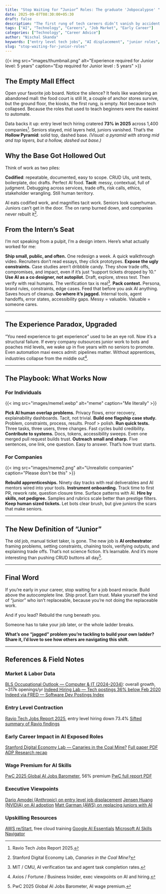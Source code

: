 ```yaml
---
title: "Stop Waiting for “Junior” Roles: The graduate 'Jobpocalypse' "
date: 2025-09-07T08:30:00+05:30
draft: false
description: "The first rung of tech careers didn’t vanish by accident. AI bulldozed the training wheels—and here’s how to build your own ladder."
tags: ["AI", "Technology", "Careers", "Job Market", "Early Career"]
categories: ["Technology", "Career Advice"]
author: "Nischal Skanda"
keywords: ["entry level tech jobs", "AI displacement", "junior roles", "apprenticeships", "early career playbook"]
slug: "stop-waiting-for-junior-roles"
---
```


{{< img src="images/thumbnail.png" alt="Experience required for Junior level: 5 years" caption="Exp required for Junior level : 5 years" >}}

## The Empty Mall Effect

Open your favorite job board. Notice the silence? It feels like wandering an abandoned mall: the food court is still lit, a couple of anchor stores survive, but the ground floor, the kiosks, the first rung, is empty. Not because tech collapsed. Because the roles that used to teach beginners were the easiest to automate.

Data backs it up: entry level tech hiring cratered **73% in 2025** across 1,400 companies[^1]. Seniors stayed, mid layers held, juniors vanished. That’s the **Hollow Pyramid**: solid top, dashed base.
*(Visual: a pyramid with strong mid and top layers, but a hollow, dashed out base.)*

## Why the Base Got Hollowed Out

Think of work as two piles:

**Codified**: repeatable, documented, easy to scope. CRUD UIs, unit tests, boilerplate, doc drafts. Perfect AI food.
**Tacit**: messy, contextual, full of judgment. Debugging across services, trade offs, risk calls, ethics, stakeholder wrangling. Still human territory.

AI eats codified work, and magnifies tacit work. Seniors look superhuman. Juniors can’t get in the door. The on ramp burned down, and companies never rebuilt it[^2].


## From the Intern’s Seat

I’m not speaking from a pulpit, I’m a design intern. Here’s what actually worked for me:

**Ship small, public, and often.** One redesign a week. A quick walkthrough video. Recruiters don’t read essays, they click prototypes.
**Expose the ugly constraints.** Case studies aren’t dribbble candy. They show trade offs, compromises, and impact, even if it’s just “support tickets dropped by 10.”
**Use AI as a co designer, not autopilot.** Draft, explore, stress test. Then verify with real humans. The verification tax is real[^3].
**Pack context.** Persona, brand rules, constraints, edge cases. Feed that before you ask AI anything. Saves hours of cleanup.
**Go where it’s jagged.** Internal tools, agent handoffs, error states, accessibility gaps. Messy = valuable. Valuable = someone cares.

---

## The Experience Paradox, Upgraded

“You need experience to get experience” used to be an eye roll. Now it’s a structural failure. If every company outsources junior work to bots and poaches mid levels, we wake up in five years with no seniors to promote. Even automation maxi execs admit: pipelines matter. Without apprentices, industries collapse from the middle out[^4].

---

## The Playbook: What Works Now

### For Individuals

{{< img src="images/meme1.webp" alt="meme" caption="Me literally" >}}

**Pick AI human overlap problems.** Privacy flows, error recovery, explainability dashboards. Tacit, not trivial.
**Build one flagship case study.** Problem, constraints, process, results. Proof > polish.
**Run quick tests.** Three tasks, three users, three changes. Fast cycles build credibility.
**Contribute to systems.** Docs, tokens, accessibility sweeps. Even one merged pull request builds trust.
**Outreach small and sharp.** Five sentences, one link, one question. Easy to answer. That’s how trust starts.

### For Companies

{{< img src="images/meme2.png" alt="Unrealistic companies" caption="Please don't be this" >}}

**Rebuild apprenticeships.** Ninety day tracks with real deliverables and AI mentors wired into your tools.
**Instrument onboarding.** Track time to first PR, rework rate, question closure time. Surface patterns with AI.
**Hire by skills, not pedigree.** Samples and rubrics scale better than prestige filters.
**Keep human sized tickets.** Let bots clear brush, but give juniors the scars that make seniors.

---

## The New Definition of “Junior”

The old job, manual ticket taker, is gone. The new job is **AI orchestrator**: framing problems, setting constraints, chaining tools, verifying outputs, and explaining trade offs. That’s not science fiction. It’s learnable. And it’s more interesting than pushing CRUD buttons all day[^5].

---

## Final Word

If you’re early in your career, stop waiting for a job board miracle. Build above the autocomplete line. Ship proof. Earn trust. Make yourself the kind of “junior” who isn’t replaceable, because you’re not doing the replaceable work.

And if you lead? Rebuild the rung beneath you.

Someone has to take your job later, or the whole ladder breaks.

**What’s one “jagged” problem you’re tackling to build your own ladder? Share it, I’d love to see how others are navigating this shift.**

---

## References & Field Notes

### Market & Labor Data

[BLS Occupational Outlook — Computer & IT (2024–2034)](https://www.bls.gov/ooh/computer-and-information-technology): overall growth, \~317k openings/yr
[Indeed Hiring Lab — Tech postings 36% below Feb 2020](https://www.hiringlab.org/2025/07/30/the-us-tech-hiring-freeze-continues)
[Indeed via FRED — Software Dev Postings Index](https://fred.stlouisfed.org/series/IHLIDXUSTPSOFTDEVE)

### Entry Level Contraction

[Ravio Tech Jobs Report 2025](https://ravio.com/tech-jobs-report-2025), entry level hiring down 73.4%
[Sifted summary of Ravio findings](https://sifted.eu/articles/entry-level-tech-jobs-ai)

### Early Career Impact in AI Exposed Roles

[Stanford Digital Economy Lab — Canaries in the Coal Mine?](https://digitaleconomy.stanford.edu/publications/canaries-in-the-coal-mine/)
[Full paper PDF](https://digitaleconomy.stanford.edu/wp-content/uploads/2025/08/Canaries_BrynjolfssonChandarChen.pdf)
[ADP Research recap](https://adpresearch.com/yes-ai-is-affecting-employment-heres-the-data/)

### Wage Premium for AI Skills

[PwC 2025 Global AI Jobs Barometer](https://www.pwc.com/gx/en/issues/artificial-intelligence/ai-jobs-barometer.html), 56% premium
[PwC full report PDF](https://www.pwc.com/gx/en/issues/artificial-intelligence/job-barometer/2025/report.pdf)

### Executive Viewpoints

[Dario Amodei (Anthropic) on entry level job displacement](https://www.axios.com/2025/05/28/ai-jobs-white-collar-unemployment-anthropic)
[Jensen Huang (NVIDIA) on AI adoption](https://fortune.com/2025/05/29/billionaire-nvidia-ceo-jensen-huang-ai-replace-jobs-if-technology-not-embraced/)
[Matt Garman (AWS) on replacing juniors with AI](https://www.businessinsider.com/amazon-cloud-chief-replacing-junior-staff-ai-matt-garman-2025-8)

### Upskilling Resources

[AWS re/Start](https://aws.amazon.com/training/restart/), free cloud training
[Google AI Essentials](https://grow.google/ai-essentials/)
[Microsoft AI Skills Navigator](https://aiskillsnavigator.microsoft.com)


[^1]: Ravio Tech Jobs Report 2025.

[^2]: Stanford Digital Economy Lab, *Canaries in the Coal Mine?*

[^3]: MIT / CMU, AI verification tax and agent task completion rates.

[^4]: Axios / Fortune / Business Insider, exec viewpoints on AI and hiring.

[^5]: PwC 2025 Global AI Jobs Barometer, AI wage premium.